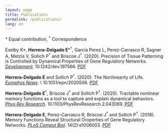 ```yaml
---
layout: page
title: Publications
permalink: /publications/
lang: en
---
```


\* Equal contribution, <sup>†</sup> Correspondence

Exelby K\*, **Herrera-Delgado E**\*<sup>†</sup>, Garcia Perez L, Perez-Carrasco R, Sagner A, Metzis V, Sollich P<sup>†</sup> and Briscoe J<sup>†</sup>. (2020). Precision of Tissue Patterning is Controlled by Dynamical Properties of Gene Regulatory Networks. [*Development*](https://dev.biologists.org/content/early/2021/02/04/dev.197566). 10.1242/dev.197566. [PDF]({{edgar-hd.github.io}}/assets/papers/721043.full.pdf)

**Herrera-Delgado E** and Sollich P<sup>†</sup>. (2020). The Nonlinearity of Life. [*Europhys News*](https://www.europhysicsnews.org/10.1051/epn/2020506). \\
10.1051/epn/2020506. [PDF]({{edgar-hd.github.io}}/assets/papers/epn2020515p35.pdf)

**Herrera-Delgado E**<sup>†</sup>, Briscoe J<sup>†</sup> and Sollich P<sup>†</sup>. (2020). Tractable nonlinear memory functions as a tool to capture and explain dynamical behaviors. [*Phys Rev Research*](https://journals.aps.org/prresearch/abstract/10.1103/PhysRevResearch.2.043069). 10.1103/PhysRevResearch.2.043069. [PDF]({{edgar-hd.github.io}}/assets/papers/PhysRevResearch.2.043069.pdf)

**Herrera-Delgado E**, Perez-Carrasco R, Briscoe J<sup>†</sup> and Sollich P<sup>†</sup>. (2018). Memory Functions Reveal Structural Oroperties of Gene Regulatory Networks. [*PLoS Comput Biol*](https://doi.org/10.1371/journal.pcbi.1006003). 14(2):e1006003. [PDF]({{edgar-hd.github.io}}/assets/papers/journal.pcbi.1006003.full.pdf)
